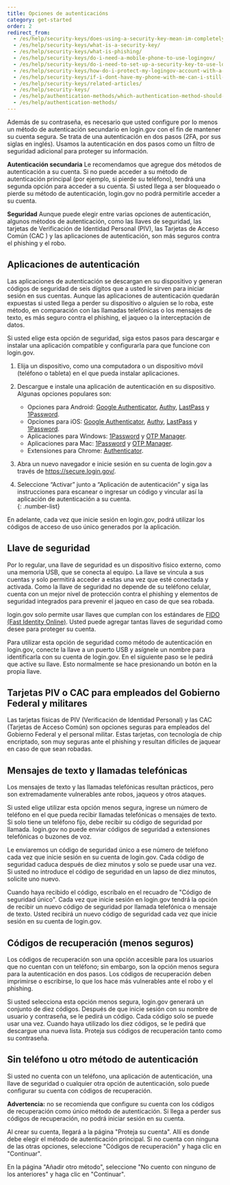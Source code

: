 ```yaml
---
title: Opciones de autenticacións
category: get-started
order: 2
redirect_from:
  - /es/help/security-keys/does-using-a-security-key-mean-im-completely-safe-from-phishing/
  - /es/help/security-keys/what-is-a-security-key/
  - /es/help/security-keys/what-is-phishing/
  - /es/help/security-keys/do-i-need-a-mobile-phone-to-use-logingov/
  - /es/help/security-keys/do-i-need-to-set-up-a-security-key-to-use-logingov/
  - /es/help/security-keys/how-do-i-protect-my-logingov-account-with-a-security-key/
  - /es/help/security-keys/if-i-dont-have-my-phone-with-me-can-i-still-sign-in/
  - /es/help/security-keys/related-articles/
  - /es/help/security-keys/
  - /es/help/authentication-methods/which-authentication-method-should-i-use/
  - /es/help/authentication-methods/
---
```

Además de su contraseña, es necesario que usted configure por lo menos un método de autenticación secundario en login.gov con el fin de mantener su cuenta segura. Se trata de una autenticación en dos pasos (2FA, por sus siglas en inglés). Usamos la autenticación en dos pasos como un filtro de seguridad adicional para proteger su información.

**Autenticación secundaria**
Le recomendamos que agregue dos métodos de autenticación a su cuenta. Si no puede acceder a su método de autenticación principal (por ejemplo, si pierde su teléfono), tendrá una segunda opción para acceder a su cuenta. Si usted llega a ser bloqueado o pierde su método de autenticación, login.gov no podrá permitirle acceder a su cuenta.

**Seguridad**
Aunque puede elegir entre varias opciones de autenticación, algunos métodos de autenticación, como las llaves de seguridad, las tarjetas de Verificación de Identidad Personal (PIV), las Tarjetas de Acceso Común (CAC ) y las aplicaciones de autenticación, son más seguros contra el phishing y el robo.

## Aplicaciones de autenticación

Las aplicaciones de autenticación se descargan en su dispositivo y generan códigos de seguridad de seis dígitos que a usted le sirven para iniciar sesión en sus cuentas. Aunque las aplicaciones de autenticación quedarán expuestas si usted llega a perder su dispositivo o alguien se lo roba, este método, en comparación con las llamadas telefónicas o los mensajes de texto, es más seguro contra el phishing, el jaqueo o la interceptación de datos.

Si usted elige esta opción de seguridad, siga estos pasos para descargar e instalar una aplicación compatible y configurarla para que funcione con login.gov.

1. Elija un dispositivo, como una computadora o un dispositivo móvil (teléfono o tableta) en el que pueda instalar aplicaciones.
2. Descargue e instale una aplicación de autenticación en su dispositivo. Algunas opciones populares son:

   * Opciones para Android: [Google Authenticator](https://play.google.com/store/apps/details?id=com.google.android.apps.authenticator2&hl=en), [Authy](https://authy.com/), [LastPass](https://lastpass.com/) y [1Password](https://1password.com/).
   * Opciones para iOS: [Google Authenticator](https://itunes.apple.com/us/app/google-authenticator/id388497605?mt=8), [Authy](https://authy.com/), [LastPass](https://1password.com/) y [1Password](https://1password.com/).
   * Aplicaciones para Windows: [1Password](https://1password.com/) y [OTP Manager](https://www.microsoft.com/en-us/store/p/otp-manager/9nblggh6hngn).
   * Aplicaciones para Mac: [1Password](https://1password.com/) y [OTP Manager](https://itunes.apple.com/us/app/otp-manager/id928941247?mt=12).
   * Extensiones para Chrome: [Authenticator](https://chrome.google.com/webstore/detail/authenticator/bhghoamapcdpbohphigoooaddinpkbai?hl=en).
3. Abra un nuevo navegador e inicie sesión en su cuenta de login.gov a través de <https://secure.login.gov/>.
4. Seleccione “Activar” junto a “Aplicación de autenticación” y siga las instrucciones para escanear o ingresar un código y vincular así la aplicación de autenticación a su cuenta.\
{: .number-list}

En adelante, cada vez que inicie sesión en login.gov, podrá utilizar los códigos de acceso de uso único generados por la aplicación.

## Llave de seguridad

Por lo regular, una llave de seguridad es un dispositivo físico externo, como una memoria USB, que se conecta al equipo. La llave se vincula a sus cuentas y solo permitirá acceder a estas una vez que esté conectada y activada. Como la llave de seguridad no depende de su teléfono celular, cuenta con un mejor nivel de protección contra el phishing y elementos de seguridad integrados para prevenir el jaqueo en caso de que sea robada.

login.gov solo permite usar llaves que cumplan con los estándares de [FIDO (Fast Identity Online)](https://fidoalliance.org/). Usted puede agregar tantas llaves de seguridad como desee para proteger su cuenta.

Para utilizar esta opción de seguridad como método de autenticación en login.gov, conecte la llave a un puerto USB y asígnele un nombre para identificarla con su cuenta de login.gov. En el siguiente paso se le pedirá que active su llave. Esto normalmente se hace presionando un botón en la propia llave.

## Tarjetas PIV o CAC para empleados del Gobierno Federal y militares

Las tarjetas físicas de PIV (Verificación de Identidad Personal) y las CAC (Tarjetas de Acceso Común) son opciones seguras para empleados del Gobierno Federal y el personal militar. Estas tarjetas, con tecnología de chip encriptado, son muy seguras ante el phishing y resultan difíciles de jaquear en caso de que sean robadas.

## Mensajes de texto y llamadas telefónicas

Los mensajes de texto y las llamadas telefónicas resultan prácticos, pero son extremadamente vulnerables ante robos, jaqueos y otros ataques.

Si usted elige utilizar esta opción menos segura, ingrese un número de teléfono en el que pueda recibir llamadas telefónicas o mensajes de texto. Si solo tiene un teléfono fijo, debe recibir su código de seguridad por llamada. Iogin.gov no puede enviar códigos de seguridad a extensiones telefónicas o buzones de voz.

Le enviaremos un código de seguridad único a ese número de teléfono cada vez que inicie sesión en su cuenta de login.gov. Cada código de seguridad caduca después de diez minutos y solo se puede usar una vez. Si usted no introduce el código de seguridad en un lapso de diez minutos, solicite uno nuevo.

Cuando haya recibido el código, escríbalo en el recuadro de "Código de seguridad único". Cada vez que inicie sesión en login.gov tendrá la opción de recibir un nuevo código de seguridad por llamada telefónica o mensaje de texto. Usted recibirá un nuevo código de seguridad cada vez que inicie sesión en su cuenta de login.gov.

## Códigos de recuperación (menos seguros)

Los códigos de recuperación son una opción accesible para los usuarios que no cuentan con un teléfono; sin embargo, son la opción menos segura para la autenticación en dos pasos. Los códigos de recuperación deben imprimirse o escribirse, lo que los hace más vulnerables ante el robo y el phishing.

Si usted selecciona esta opción menos segura, login.gov generará un conjunto de diez códigos. Después de que inicie sesión con su nombre de usuario y contraseña, se le pedirá un código. Cada código solo se puede usar una vez. Cuando haya utilizado los diez códigos, se le pedirá que descargue una nueva lista. Proteja sus códigos de recuperación tanto como su contraseña.

## Sin teléfono u otro método de autenticación

Si usted no cuenta con un teléfono, una aplicación de autenticación, una llave de seguridad o cualquier otra opción de autenticación, solo puede configurar su cuenta con códigos de recuperación.

**Advertencia:** no se recomienda que configure su cuenta con los códigos de recuperación como único método de autenticación. Si llega a perder sus códigos de recuperación, no podrá iniciar sesión en su cuenta.

Al crear su cuenta, llegará a la página "Proteja su cuenta". Allí es donde debe elegir el método de autenticación principal. Si no cuenta con ninguna de las otras opciones, seleccione "Códigos de recuperación" y haga clic en "Continuar".

En la página "Añadir otro método", seleccione "No cuento con ninguno de los anteriores" y haga clic en "Continuar".
